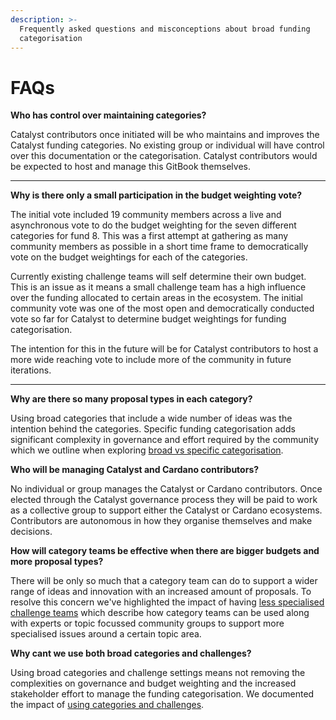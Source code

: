 ```yaml
---
description: >-
  Frequently asked questions and misconceptions about broad funding
  categorisation
---
```


# FAQs

**Who has control over maintaining categories?**&#x20;

Catalyst contributors once initiated will be who maintains and improves the Catalyst funding categories. No existing group or individual will have control over this documentation or the categorisation. Catalyst contributors would be expected to host and manage this GitBook themselves.

****

**Why is there only a small participation in the budget weighting vote?**

The initial vote included 19 community members across a live and asynchronous vote to do the budget weighting for the seven different categories for fund 8. This was a first attempt at gathering as many community members as possible in a short time frame to democratically vote on the budget weightings for each of the categories.

Currently existing challenge teams will self determine their own budget. This is an issue as it means a small challenge team has a high influence over the funding allocated to certain areas in the ecosystem. The initial community vote was one of the most open and democratically conducted vote so far for Catalyst to determine budget weightings for funding categorisation.

The intention for this in the future will be for Catalyst contributors to host a more wide reaching vote to include more of the community in future iterations.

****

**Why are there so many proposal types in each category?**

Using broad categories that include a wide number of ideas was the intention behind the categories. Specific funding categorisation adds significant complexity in governance and effort required by the community which we outline when exploring [broad vs specific categorisation](../../categorisation-analysis/broad-vs-specific-categorisation.md).



**Who will be managing Catalyst and Cardano contributors?**

No individual or group manages the Catalyst or Cardano contributors. Once elected through the Catalyst governance process they will be paid to work as a collective group to support either the Catalyst or Cardano ecosystems. Contributors are autonomous in how they organise themselves and make decisions.&#x20;



**How will category teams be effective when there are bigger budgets and more proposal types?**

There will be only so much that a category team can do to support a wider range of ideas and innovation with an increased amount of proposals. To resolve this concern we've highlighted the impact of having [less specialised challenge teams](../concerns-and-solutions/less-specialised-challenge-teams.md) which describe how category teams can be used along with experts or topic focussed community groups to support more specialised issues around a certain topic area.



**Why cant we use both broad categories and challenges?**

Using broad categories and challenge settings means not removing the complexities on governance and budget weighting and the increased stakeholder effort to manage the funding categorisation. We documented the impact of [using categories and challenges](using-categories-and-challenges.md).
